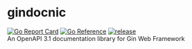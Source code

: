 # gindocnic
[![Go Report Card](https://goreportcard.com/badge/github.com/alpdr/gindocnic)](https://goreportcard.com/report/github.com/alpdr/gindocnic)
[![Go Reference](https://pkg.go.dev/badge/github.com/alpdr/gindocnic.svg)](https://pkg.go.dev/github.com/alpdr/gindocnic)
[![release](https://img.shields.io/github/v/release/alpdr/gindocnic.svg?style=flat-square)](https://github.com/alpdr/gindocnic/releases)  
An OpenAPI 3.1 documentation library for Gin Web Framework
